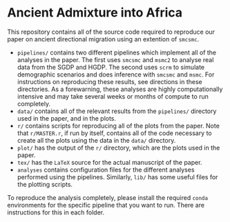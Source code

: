 # Ancient Admixture into Africa

This repository contains all of the source code required to reproduce our paper on ancient directional migration using an extention of `smcsmc`.

- `pipelines/` contains two different pipelines which implement all of the analyses in the paper. The first uses `smcsmc` and `msmc2` to analyse real data from the SGDP and HGDP. The second uses `scrm` to simulate demographic scenarios and does inference with `smcsmc` and `msmc`. For instructions on reproducing these results, see directions in these directories. As a forewarning, these analyses are highly computationally intensive and may take several weeks or months of compute to run completely. 
- `data/` contains all of the relevant results from the `pipelines/` directory used in the paper, and in the plots.
- `r/` contains scripts for reproducing all of the plots from the paper. Note that `r/MASTER.r`, if run by itself, contains all of the code necessary to create all the plots using the data in the `data/` directory.
- `plot/` has the output of the `r/` directory, which are the plots used in the paper.
- `tex/` has the `LaTeX` source for the actual manuscript of the paper.
- `analyses` contains configuration files for the different analyses performed using the pipelines. Similarly, `lib/` has some useful files for the plotting scripts. 

To reproduce the analysis completely, please install the required `conda` environments for the specific pipeline that you want to run. There are instructions for this in each folder.
